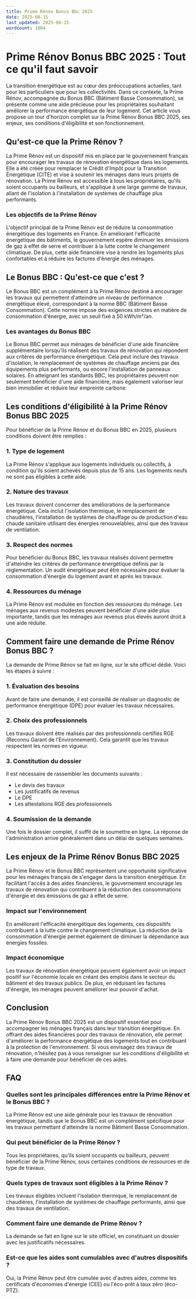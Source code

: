 ```yaml
---
title: Prime Rénov Bonus Bbc 2025
date: 2025-08-15
last_updated: 2025-08-15
wordcount: 1084
---
```


# Prime Rénov Bonus BBC 2025 : Tout ce qu'il faut savoir

La transition énergétique est au cœur des préoccupations actuelles, tant pour les particuliers que pour les collectivités. Dans ce contexte, la Prime Rénov, accompagnée du Bonus BBC (Bâtiment Basse Consommation), se présente comme une aide précieuse pour les propriétaires souhaitant améliorer la performance énergétique de leur logement. Cet article vous propose un tour d'horizon complet sur la Prime Rénov Bonus BBC 2025, ses enjeux, ses conditions d'éligibilité et son fonctionnement.

## Qu'est-ce que la Prime Rénov ?

La Prime Rénov est un dispositif mis en place par le gouvernement français pour encourager les travaux de rénovation énergétique dans les logements. Elle a été créée pour remplacer le Crédit d'Impôt pour la Transition Énergétique (CITE) et vise à soutenir les ménages dans leurs projets de rénovation. La Prime Rénov est accessible à tous les propriétaires, qu'ils soient occupants ou bailleurs, et s'applique à une large gamme de travaux, allant de l'isolation à l'installation de systèmes de chauffage plus performants.

### Les objectifs de la Prime Rénov

L'objectif principal de la Prime Rénov est de réduire la consommation énergétique des logements en France. En améliorant l'efficacité énergétique des bâtiments, le gouvernement espère diminuer les émissions de gaz à effet de serre et contribuer à la lutte contre le changement climatique. De plus, cette aide financière vise à rendre les logements plus confortables et à réduire les factures d'énergie des ménages.

## Le Bonus BBC : Qu'est-ce que c'est ?

Le Bonus BBC est un complément à la Prime Rénov destiné à encourager les travaux qui permettent d'atteindre un niveau de performance énergétique élevé, correspondant à la norme BBC (Bâtiment Basse Consommation). Cette norme impose des exigences strictes en matière de consommation d'énergie, avec un seuil fixé à 50 kWh/m²/an.

### Les avantages du Bonus BBC

Le Bonus BBC permet aux ménages de bénéficier d'une aide financière supplémentaire lorsqu'ils réalisent des travaux de rénovation qui répondent aux critères de performance énergétique. Cela peut inclure des travaux d'isolation, le remplacement de systèmes de chauffage anciens par des équipements plus performants, ou encore l'installation de panneaux solaires. En atteignant les standards BBC, les propriétaires peuvent non seulement bénéficier d'une aide financière, mais également valoriser leur bien immobilier et réduire leur empreinte carbone.

## Les conditions d'éligibilité à la Prime Rénov Bonus BBC 2025

Pour bénéficier de la Prime Rénov et du Bonus BBC en 2025, plusieurs conditions doivent être remplies :

### 1. Type de logement

La Prime Rénov s'applique aux logements individuels ou collectifs, à condition qu'ils soient achevés depuis plus de 15 ans. Les logements neufs ne sont pas éligibles à cette aide.

### 2. Nature des travaux

Les travaux doivent concerner des améliorations de la performance énergétique. Cela inclut l'isolation thermique, le remplacement de chaudières, l'installation de systèmes de chauffage ou de production d'eau chaude sanitaire utilisant des énergies renouvelables, ainsi que des travaux de ventilation.

### 3. Respect des normes

Pour bénéficier du Bonus BBC, les travaux réalisés doivent permettre d'atteindre les critères de performance énergétique définis par la réglementation. Un audit énergétique peut être nécessaire pour évaluer la consommation d'énergie du logement avant et après les travaux.

### 4. Ressources du ménage

La Prime Rénov est modulée en fonction des ressources du ménage. Les ménages aux revenus modestes peuvent bénéficier d'une aide plus importante, tandis que les ménages aux revenus plus élevés auront droit à une aide réduite.

## Comment faire une demande de Prime Rénov Bonus BBC ?

La demande de Prime Rénov se fait en ligne, sur le site officiel dédié. Voici les étapes à suivre :

### 1. Évaluation des besoins

Avant de faire une demande, il est conseillé de réaliser un diagnostic de performance énergétique (DPE) pour évaluer les travaux nécessaires.

### 2. Choix des professionnels

Les travaux doivent être réalisés par des professionnels certifiés RGE (Reconnu Garant de l’Environnement). Cela garantit que les travaux respectent les normes en vigueur.

### 3. Constitution du dossier

Il est nécessaire de rassembler les documents suivants :
- Le devis des travaux
- Les justificatifs de revenus
- Le DPE
- Les attestations RGE des professionnels

### 4. Soumission de la demande

Une fois le dossier complet, il suffit de le soumettre en ligne. La réponse de l'administration arrive généralement dans un délai de quelques semaines.

## Les enjeux de la Prime Rénov Bonus BBC 2025

La Prime Rénov et le Bonus BBC représentent une opportunité significative pour les ménages français de s'engager dans la transition énergétique. En facilitant l'accès à des aides financières, le gouvernement encourage les travaux de rénovation qui contribuent à la réduction des consommations d'énergie et des émissions de gaz à effet de serre.

### Impact sur l'environnement

En améliorant l'efficacité énergétique des logements, ces dispositifs contribuent à la lutte contre le changement climatique. La réduction de la consommation d'énergie permet également de diminuer la dépendance aux énergies fossiles.

### Impact économique

Les travaux de rénovation énergétique peuvent également avoir un impact positif sur l'économie locale en créant des emplois dans le secteur du bâtiment et des travaux publics. De plus, en réduisant les factures d'énergie, les ménages peuvent améliorer leur pouvoir d'achat.

## Conclusion

La Prime Rénov Bonus BBC 2025 est un dispositif essentiel pour accompagner les ménages français dans leur transition énergétique. En offrant des aides financières pour des travaux de rénovation, elle permet d'améliorer la performance énergétique des logements tout en contribuant à la protection de l'environnement. Si vous envisagez des travaux de rénovation, n'hésitez pas à vous renseigner sur les conditions d'éligibilité et à faire une demande pour bénéficier de ces aides.

## FAQ

### Quelles sont les principales différences entre la Prime Rénov et le Bonus BBC ?

La Prime Rénov est une aide générale pour les travaux de rénovation énergétique, tandis que le Bonus BBC est un complément spécifique pour les travaux permettant d'atteindre la norme Bâtiment Basse Consommation.

### Qui peut bénéficier de la Prime Rénov ?

Tous les propriétaires, qu'ils soient occupants ou bailleurs, peuvent bénéficier de la Prime Rénov, sous certaines conditions de ressources et de type de travaux.

### Quels types de travaux sont éligibles à la Prime Rénov ?

Les travaux éligibles incluent l'isolation thermique, le remplacement de chaudières, l'installation de systèmes de chauffage performants, ainsi que des travaux de ventilation.

### Comment faire une demande de Prime Rénov ?

La demande se fait en ligne sur le site officiel, en constituant un dossier avec les justificatifs nécessaires.

### Est-ce que les aides sont cumulables avec d'autres dispositifs ?

Oui, la Prime Rénov peut être cumulée avec d'autres aides, comme les certificats d'économies d'énergie (CEE) ou l'éco-prêt à taux zéro (éco-PTZ).
